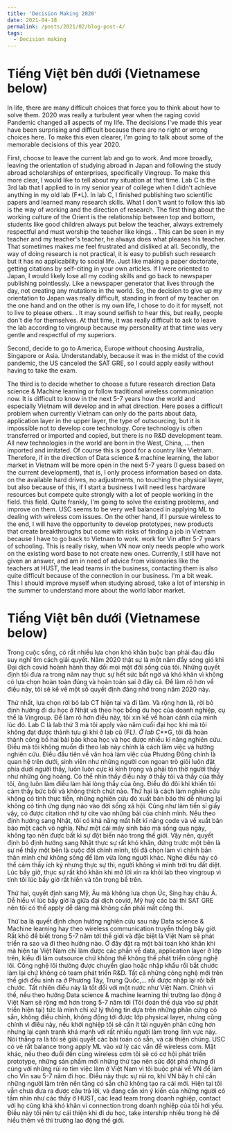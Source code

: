 ```yaml
---
title: 'Decision Making 2020'
date: 2021-04-18
permalink: /posts/2021/02/blog-post-4/
tags:
  - Decision making
---
```

Tiếng Việt bên dưới (Vietnamese below)
======
In life, there are many difficult choices that force you to think about how to solve them. 2020 was really a turbulent year when the raging covid Pandemic changed all aspects of my life. The decisions I've made this year have been surprising and difficult because there are no right or wrong choices here. To make this even clearer, I'm going to talk about some of the memorable decisions of this year 2020.

First, choose to leave the current lab and go to work. And more broadly, leaving the orientation of studying abroad in Japan and following the study abroad scholarships of enterprises, specifically Vingroup. To make this more clear, I would like to tell about my situation at that time. Lab C is the 3rd lab that I applied to in my senior year of college when I didn't achieve anything in my old lab (F*L). In lab C, I finished publishing two scientific papers and learned many research skills. What I don't want to follow this lab is the way of working and the direction of research. The first thing about the working culture of the Orient is the relationship between top and bottom, students like good children always put below the teacher, always extremely respectful and must worship the teacher like kings. . This can be seen in my teacher and my teacher's teacher, he always does what pleases his teacher. That sometimes makes me feel frustrated and disliked at all. Secondly, the way of doing research is not practical, it is easy to publish such research but it has no applicability to social life. Just like making a paper doctorate, getting citations by self-citing in your own articles. If I were oriented to Japan, I would likely lose all my coding skills and go back to newspaper publishing pointlessly. Like a newspaper generator that lives through the day, not creating any mutations in the world. So, the decision to give up my orientation to Japan was really difficult, standing in front of my teacher on the one hand and on the other is my own life, I chose to do it for myself, not to live to please others. . It may sound selfish to hear this, but really, people don't die for themselves. At that time, it was really difficult to ask to leave the lab according to vingroup because my personality at that time was very gentle and respectful of my superiors.

Second, decide to go to America, Europe without choosing Australia, Singapore or Asia. Understandably, because it was in the midst of the covid pandemic, the US canceled the SAT GRE, so I could apply easily without having to take the exam.

The third is to decide whether to choose a future research direction Data science & Machine learning or follow traditional wireless communication now. It is difficult to know in the next 5-7 years how the world and especially Vietnam will develop and in what direction. Here poses a difficult problem when currently Vietnam can only do the parts about data, application layer in the upper layer, the type of outsourcing, but it is impossible not to develop core technology. Core technology is often transferred or imported and copied, but there is no R&D development team. All new technologies in the world are born in the West, China, ... then imported and imitated. Of course this is good for a country like Vietnam. Therefore, if in the direction of Data science & machine learning, the labor market in Vietnam will be more open in the next 5-7 years (I guess based on the current development), that is, I only process information based on data. on the available hard drives, no adjustments, no touching the physical layer, but also because of this, if I start a business I will need less hardware resources but compete quite strongly with a lot of people working in the field. this field. Quite frankly, I'm going to solve the existing problems, and improve on them. USC seems to be very well balanced in applying ML to dealing with wireless com issues. On the other hand, if I pursue wireless to the end, I will have the opportunity to develop prototypes, new products that create breakthroughs but come with risks of finding a job in Vietnam because I have to go back to Vietnam to work. work for Vin after 5-7 years of schooling. This is really risky, when VN now only needs people who work on the existing word base to not create new ones. Currently, I still have not given an answer, and am in need of advice from visionaries like the teachers at HUST, the lead teams in the business, contacting them is also quite difficult because of the connection in our business. I'm a bit weak. This I should improve myself when studying abroad, take a lot of intership in the summer to understand more about the world labor market.

Tiếng Việt bên dưới (Vietnamese below)
======
Trong cuộc sống, có rất nhiều lựa chọn khó khăn buộc bạn phải đau đầu suy nghĩ tìm cách giải quyết. Năm 2020 thật sự là một năm đầy sóng gió khi Đại dịch covid hoành hành thay đổi mọi mặt đời sống của tôi. Những quyết định tôi đưa ra trong năm nay thực sự hết sức bất ngờ và khó khăn vì không có lựa chọn hoàn toàn đúng và hoàn toàn sai ở đây cả. Để làm rõ hơn về điều này, tôi sẽ kể về một số quyết định đáng nhớ trong năm 2020 này.

Thứ nhất, lựa chọn rời bỏ lab CT hiện tại và đi làm. Và rộng hơn là, rời bỏ định hướng đi du học ở Nhật và theo học bổng du học của doanh nghiệp, cụ thể là Vingroup. Để làm rõ hơn điều này, tôi xin kể về hoàn cảnh của mình lúc đó. Lab C là lab thứ 3 mà tôi apply vào năm cuối đại học khi mà tôi không đạt được thành tựu gì khi ở lab cũ (F*L). Ở lab C***G, tôi đã hoàn thành công bố hai bài báo khoa học và học được nhiều kĩ năng nghiên cứu. Điều mà tôi không muốn đi theo lab này chính là cách làm việc và hướng nghiên cứu. Điều đầu tiên về văn hoá làm việc của Phương Đông chính là quan hệ trên dưới, sinh viên như những người con ngoan trò giỏi luôn đặt phía dưới người thầy, luôn luôn cực kì kính trọng và phải tôn thờ người thầy như những ông hoàng. Có thể nhìn thấy điều này ở thầy tôi và thầy của thầy tôi, ông luôn làm điều làm hài lòng thầy của ông. Điều đó đôi khi khiến tôi cảm thấy bức bối và không thích chút nào. Thứ hai là cách làm nghiên cứu không có tính thực tiễn, những nghiên cứu đó xuất bản báo thì dễ nhưng lại không có tính ứng dụng nào vào đời sống xã hội. Cũng như làm tiến sĩ giấy vậy, có được citation nhờ tự cite vào những bài của chính mình. Nếu theo định hướng sang Nhật, tôi có khả năng mất hết kĩ năng code và về xuất bản báo một cách vô nghĩa. Như một cái máy sinh báo mà sống qua ngày, không tạo nên được bất kì sự đột biến nào trong thế giới. Vậy nên, quyết định bỏ định hướng sang Nhật thực sự rất khó khăn, đứng trước một bên là sự nể thầy một bên là cuộc đời chính mình, tôi đã chọn làm vì chính bản thân mình chứ không sống để làm vừa lòng người khác. Nghe điều này có thể cảm thấy ích kỷ nhưng thực sự thì, người không vì mình trời tru đất diệt. Lúc bấy giờ, thực sự rất khó khăn khi mở lời xin ra khỏi lab theo vingroup vì tính tôi lúc bấy giờ rất hiền và tôn trọng bề trên.

Thứ hai, quyết định sang Mỹ, Âu mà không lưạ chọn Úc, Sing hay châu Á. Dễ hiểu vì lúc bấy giờ là giữa đại dịch covid, Mỹ huỷ các bài thi SAT GRE nên tôi có thể apply dễ dàng mà không cần phải mất công thi.

Thứ ba là quyết định chọn hướng nghiên cứu sau này Data science & Machine learning hay theo wireless communication truyền thống bây giờ. Rất khó để biết trong 5-7 năm tới thế giới và đặc biệt là Việt Nam sẽ phát triển ra sao và đi theo hướng nào. Ở đây đặt ra một bài toán khó khăn khi mà hiện tại Việt Nam chỉ làm được các phần về data, application layer ở lớp trên, kiểu đi làm outsource chứ không thể không thể phát triển công nghệ lõi. Công nghệ lõi thường được chuyển giao hoặc nhập khẩu rồi bắt chước làm lại chứ không có team phát triển R&D. Tất cả những công nghệ mới trên thế giới đều sinh ra ở Phương Tây, Trung Quốc,... rồi được nhập lại rồi bắt chước. Tất nhiên điều này là tốt đổi với một nước như Việt Nam. Chính vì thế, nếu theo hướng Data science & machine learning thì trường lao động ở Việt Nam sẽ rộng mở hơn trong 5-7 năm tới (Tôi đoán thế dựa vào sự phát triển hiện tại) tức là mình chỉ xử lý thông tin dựa trên những phân cứng có sẵn, không điều chỉnh, không động tới được lớp physical layer, nhưng cũng chính vì điều này, nếu khởi nghiệp tôi sẽ cần ít tài nguyên phân cứng hơn nhưng lại cạnh tranh khá mạnh với rất nhiều người làm trong lĩnh vực này. Nói thẳng ra là tôi sẽ giải quyết các bài toán có sẵn, và cải thiện chúng. USC có vẻ rất balance trong apply ML vào xử lý các vấn đề wireless com. Mặt khác, nếu theo đuổi đến cùng wireless cơm tôi sẽ có cơ hội phát triển prototype, những sản phẩm mới những thứ tạo nên sức đột phá nhưng đi cùng với những rủi ro tìm việc làm ở Việt Nam vì tôi buộc phải về VN để làm cho Vin sau 5-7 năm đi học. Điều này thực sự rủi ro, khi VN bây h chỉ cần những người làm trên nền tảng có sẵn chữ không tạo ra cái mới. Hiện tại tôi vẫn chưa đưa ra được câu trả lời, và đang cần xin ý kiến của những người có tầm nhìn như các thầy ở HUST, các lead team trong doanh nghiệp, contact với họ cũng khá khó khăn vì connection trong doanh nghiệp của tôi hơi yếu. Điều này tôi nên tự cái thiện khi đi du học, take intership nhiều trong hè để hiểu thêm về thì trường lao động thế giới.